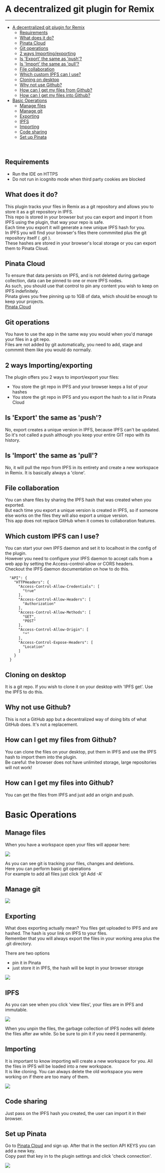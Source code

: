 
# A decentralized git plugin for Remix
______________________________________

- [A decentralized git plugin for Remix](#a-decentralized-git-plugin-for-remix)
  - [Requirements](#requirements)
  - [What does it do?](#what-does-it-do)
  - [Pinata Cloud](#pinata-cloud)
  - [Git operations](#git-operations)
  - [2 ways Importing/exporting](#2-ways-importingexporting)
  - [Is 'Export' the same as 'push'?](#is-export-the-same-as-push)
  - [Is 'Import' the same as 'pull'?](#is-import-the-same-as-pull)
  - [File collaboration](#file-collaboration)
  - [Which custom IPFS can I use?](#which-custom-ipfs-can-i-use)
  - [Cloning on desktop](#cloning-on-desktop)
  - [Why not use Github?](#why-not-use-github)
  - [How can I get my files from Github?](#how-can-i-get-my-files-from-github)
  - [How can I get my files into Github?](#how-can-i-get-my-files-into-github)
- [Basic Operations](#basic-operations)
  - [Manage files](#manage-files)
  - [Manage git](#manage-git)
  - [Exporting](#exporting)
  - [IPFS](#ipfs)
  - [Importing](#importing)
  - [Code sharing](#code-sharing)
  - [Set up Pinata](#set-up-pinata)
<br>

## Requirements

- Run the IDE on HTTPS
- Do not run in icognito mode when third party cookies are blocked

## What does it do?

This plugin tracks your files in Remix as a git repository and allows you to store it as a git repository in IPFS.<br>
This repo is stored in your browser but you can export and import it from IPFS using the plugin, that way your repo is safe.<br>
Each time you export it will generate a new unique IPFS hash for you.<br>
In IPFS you will find your browser's files there commmited plus the git repository itself ( .git ).<br>
These hashes are stored in your browser's local storage or you can export them to Pinata Cloud.<br>

## Pinata Cloud

To ensure that data persists on IPFS, and is not deleted during garbage collection, data can be pinned to one or more IPFS nodes.<br>
As such, you should use that control to pin any content you wish to keep on IPFS indefinitely.<br>
Pinata gives you free pinning up to 1GB of data, which should be enough to keep your projects.<br>
<a href="https://pinata.cloud" target="_blank">Pinata Cloud</a>

## Git operations

You have to use the app in the same way you would when you'd manage your files in a git repo.<br>
Files are not added by git automatically, you need to add, stage and commmit them like you would do normally.<br>

## 2 ways Importing/exporting

The plugin offers you 2 ways to import/export your files:
- You store the git repo in IPFS and your browser keeps a list of your hashes
- You store the git repo in IPFS and you export the hash to a list in Pinata Cloud

## Is 'Export' the same as 'push'?

No, export creates a unique version in IPFS, because IPFS can't be updated.<br>So it's not called a push
although you keep your entire GIT repo with its history.

## Is 'Import' the same as 'pull'?

No, it will pull the repo from IPFS in its entirety and create a new workspace in Remix. It is basically always a 'clone'.


## File collaboration

You can share files by sharing the IPFS hash that was created when you exported.<br>
But each time you export a unique version is created in IPFS, so if someone else works on the files they will also export a unique version.<br>
This app does not replace GitHub when it comes to collaboration features.

## Which custom IPFS can I use?

You can start your own IPFS daemon and set it to localhost in the config of the plugin.<br>
However you need to configure your IPFS daemon to accept calls from a web app by setting the Access-control-allow or CORS headers.<br>
Checkout the IPFS daemon documentation on how to do this.<br>

```
  "API": {
    "HTTPHeaders": {
      "Access-Control-Allow-Credentials": [
        "true"
      ],
      "Access-Control-Allow-Headers": [
        "Authorization"
      ],
      "Access-Control-Allow-Methods": [
        "GET",
        "POST"
      ],
      "Access-Control-Allow-Origin": [
        "*"
      ],
      "Access-Control-Expose-Headers": [
        "Location"
      ]
    }
  }
```

## Cloning on desktop

It is a git repo. If you wish to clone it on your desktop with 'IPFS get'. Use the IPFS to do this.

## Why not use Github?

This is not a GitHub app but a decentralized way of doing bits of what GitHub does. It's not a replacement.
## How can I get my files from Github?

You can clone the files on your desktop, put them in IPFS and use the IPFS hash to import them into the plugin.<br>
Be careful: the browser does not have unlimited storage, large repositories will not work!

## How can I get my files into Github?

You can get the files from IPFS and just add an origin and push.<br>

# Basic Operations

## Manage files

When you have a workspace open your files will appear here:

![](images/files.png)

As you can see git is tracking your files, changes and deletions.<br>
Here you can perform basic git operations<br>
For example to add all files just click 'git Add -A'<br>

## Manage git

![](images/git.png)

## Exporting 

What does exporting actually mean? You files get uploaded to IPFS and are hashed. The hash is your link on IPFS to your files.<br>
Remember that you will always export the files in your working area plus the .git directory.<br>

There are two options
- pin it in Pinata
- just store it in IPFS, the hash will be kept in your browser storage

![](images/export.png)

## IPFS

As you can see when you click 'view files', your files are in IPFS and immutable. 

![](images/ipfs.png)

When you unpin the files, the garbage collection of IPFS nodes will delete the files after aw while.
So be sure to pin it if you need it permanently.

## Importing

It is important to know importing will create a new workspace for you. All the files in IPFS will be loaded into a new workspace.<br>
It is like cloning. You can always delete the old workspace you were working on if there are too many of them.<br>

![](images/import.png)

## Code sharing

Just pass on the IPFS hash you created, the user can import it in their browser.

## Set up Pinata

Go to <a href="https://pinata.cloud" target="_blank">Pinata Cloud</a> and sign up. After that in the section API KEYS you can add a new key.<br>
Copy past that key in to the plugin settings and click 'check connection'.<br>

![](images/pinata.png)
